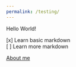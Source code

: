 ```yaml
---
permalink: /testing/
---
```

Hello World!

[x] Learn basic markdown  
[ ] Learn more markdown

[About me][About me link]

[About me link]: https://usernamethatisnttaken.github.io/ProjectsPortfolio/about

<p id="time"></p>

<script>
    var time = new Date();
    document.getElementById("time").innerHTML = time.getSeconds();
</script>